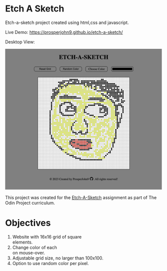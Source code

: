 # Etch A Sketch
Etch-a-sketch project created using html,css and javascript. 


Live Demo:
https://prosperjohn9.github.io/etch-a-sketch/


Desktop View:


![Desktop View](./images/home.png)


This project was created for the [Etch-A-Sketch](https://www.theodinproject.com/lessons/foundations-etch-a-sketch) assignment as part of The Odin Project curriculum.


# Objectives
1. Website with 16x16 grid of square <div> elements.
2. Change color of each <div> on mouse-over.
3. Adjustable grid size, no larger than 100x100.
4. Option to use random color per pixel.